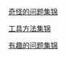 

[奇怪的问题集锦](./方法、工具集锦/奇怪的问题集锦/_dirs.md)

[工具方法集锦](./方法、工具集锦/工具方法集锦/_dirs.md)

[有趣的问题集锦](./方法、工具集锦/有趣的问题集锦.md)